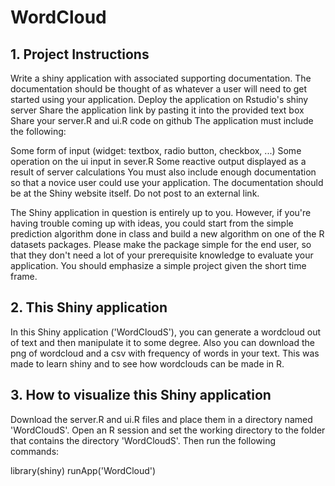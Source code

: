# WordCloud
## 1. Project Instructions

Write a shiny application with associated supporting documentation. The documentation should be thought of as whatever a user will need to get started using your application. Deploy the application on Rstudio's shiny server Share the application link by pasting it into the provided text box Share your server.R and ui.R code on github The application must include the following:

Some form of input (widget: textbox, radio button, checkbox, ...) Some operation on the ui input in sever.R Some reactive output displayed as a result of server calculations You must also include enough documentation so that a novice user could use your application. The documentation should be at the Shiny website itself. Do not post to an external link.

The Shiny application in question is entirely up to you. However, if you're having trouble coming up with ideas, you could start from the simple prediction algorithm done in class and build a new algorithm on one of the R datasets packages. Please make the package simple for the end user, so that they don't need a lot of your prerequisite knowledge to evaluate your application. You should emphasize a simple project given the short time frame.

## 2. This Shiny application

In this Shiny application ('WordCloudS'), you can generate a wordcloud out of text and then manipulate it to some degree. Also you can download the png of wordcloud and a csv with frequency of words in your text. This was made to learn shiny and to see how wordclouds can be made in R.

## 3. How to visualize this Shiny application

Download the server.R and ui.R files and place them in a directory named 'WordCloudS'. Open an R session and set the working directory to the folder that contains the directory 'WordCloudS'. Then run the following commands:

library(shiny) runApp('WordCloud')
